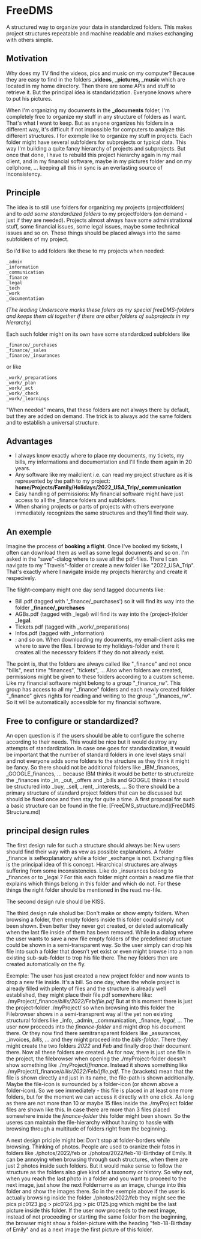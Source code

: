 # FreeDMS
A structured way to organize your data in standardized folders. 
This makes project structures repeatable and machine readable and makes exchanging with others simple.

## Motivation
Why does my TV find the videos, pics and music on my computer? Because they are easy to find in the folders **_videos¸ _pictures, _music** which are located in my home directory. Then there are some APIs and stuff to retrieve it. But the principal idea is standaridzation. Everyone knows where to put his pictures.

When I'm organizing my documents in the **_documents** folder, I'm completely free to organize my stuff in any structure of folders as I want. That's what I want to keep. But as anyone organizes his folders in a different way, it's difficult if not impossible for computers to analyze this different structures.
I for exemple like to organize my stuff in projects. Each folder might have several subfolders for subprojects or typical data. This way I'm building a quite fancy hierarchy of projects and subprojects. But once that done, I have to rebuild this project hierarchy again in my mail client, and in my financial software, maybe in my pictures folder and on my cellphone, ... keeping all this in sync is an everlasting source of inconsistency.

## Principle
The idea is to still use folders for organizing my projects (projectfolders) and to *add some standardized folders* to my projectfolders (on demand - just if they are needed).
Projects almost always have some administrational stuff, some financial issues, some legal issues, maybe some technical issues and so on. These things should be placed always into the same subfolders of my project.

So i'd like to add folders like these to my projects when needed:

    _admin
    _information
    _communication
    _finance
    _legal
    _tech
    _work
    _documentation
    
_(The leading Underscore marks these folers as my special freeDMS-folders and keeps them all together if there are other folders of subprojects in my hierarchy)_

Each such folder might on its own have some standardized subfolders like

    _finance/_purchases
    _finance/_sales
    _finance/_insurances

or like

    _work/_preparations
    _work/_plan
    _work/_act
    _work/_check
    _work/_learnings

"When needed" means, that these folders are not always there by default, but they are added on demand.
The trick is to always add the same folders and to establish a universal structure.

## Advantages
  * I always know exactly where to place my documents, my tickets, my bills, my informations and documentation and I'll finde them again in 20 years.
  * Any software like my mailclient i.e. can read my project structure as it is represented by the path to my project:
    **home/Projects/Family/Holidays/2022_USA_Trip/_communication**
  * Easy handling of permissions: My financial software might have just access to all the _finance folders and subfolders.
  * When sharing projects or parts of projects with others everyone immediately recognizes the same structures and they'll find their  way.

## An exemple
Imagine the process of __booking a flight__. Once I've booked my tickets, I often can download them as well as some legal documents and so on. I'm asked in the "save"-dialog where to save all the pdf-files. There I can navigate to my "Travels"-folder or create a new folder like "2022_USA_Trip". That's exactly where I navigate inside my projects hierarchy and create it respecively.

The filght-company might one day send tagged documents like:
* Bill.pdf (tagged with '_finance/_purchases') so it will find its way into the folder **_finance/_purchases**
* AGBs.pdf (tagged with _legal) will find its way into the (project-)folder **_legal**.
* Tickets.pdf (tagged with _work/_preparations)
* Infos.pdf (tagged with _information)
* : and so on.
When downloading my documents, my email-client asks me where to save the files. I browse to my holidays-folder and there it creates all the necessary folders if they do not already exist.

The point is, that the folders are always called like "_finance" and not once "bills", next time "finances", "tickets", ...
Also when folders are created, permissions might be given to these folders according to a custom scheme. Like my financial software might belong to a group "_finance_rw". This group has access to all my "_finance" folders and each newly created folder "_finance" gives rights for reading and writing to the group "_finances_rw". So it will be automatically accessible for my financial software.

## Free to configure or standardized?
An open question is if the users should be able to configure the scheme according to their needs. This would be nice but it would destroy any attempts of standardization.
In case one goes for standardization, it would be important that the number of standard folders in one level stays small and not everyone adds some folders to the structure as they think it might be fancy. So there should not be additional folders like _IBM_finances, _GOOGLE_finances, ... because IBM thinks it would be better to structureize the _finances into _in, _out, _offers and _bills and GOOGLE thinks it should be structured into _buy, _sell, _rent, _interests, ...
So there should be a primary structure of standard project folders that can be discussed but should be fixed once and then stay for quite a time. A first proposal for such a basic structure can be found in the file: [FreeDMS_structure.md](FreeDMS Structure.md)

## principal design rules
The first design rule for such a structure should always be: New users should find their way with as vew as possible explanations.
A folder _finance is selfexplanatory while a folder _exchange is not. Exchanging files is the principal idea of this concept. 
Hirarchical structures are always suffering from some inconsistencies. Like do _insurances belong to _finances or to _legal ? For this each folder might contain a read.me file that explains which things belong in this folder and which do not. For these things the right folder should be mentioned in the read.me-file.

The second design rule should be KISS.

The third design rule sholud be: Don't make or show empty folders. When browsing a folder, then empty folders inside this folder could simply not been shown. Even better they never got created, or deleted automatically when the last file inside of them has been removed. While in a dialog where the user wants to save a new file empty folders of the predefined structure could be shown in a semi-transparent way. So the user simply can drop his file into such a folder that doesn't yet exist or even might browse into a non existing sub-sub-folder to trop his file there. The ney folders then are created automatically on the fly.

Exemple: The user has just created a new project folder and now wants to drop a new file inside. It's a bill. So one day, when the whole project is already filled with plenty of files and the structure is already well established, they might place their file.pdf somewhere like: ./myProject/_finance/_bills/2022/Feb/file.pdf_
But at this moment there is just the project-folder ./myProject/ so when browsing into this folder the Filebrowser shows in a semi-transprent way all the yet non existing structural folders like _info, _admin, _communication, _finance, _legal, ..._ The user now proceeds into the _finance-folder_ and might drop his document there. Or they now find there semitransparent folders like _assurances, _invoices, _bills, ..._ and they might proceed into the _bills-folder_. There they might create the two folders _2022_ and _Feb_ and finally drop their document there. Now all these folders are created.
As for now, there is just one file in the project, the filebrowser when opening the ./myProject-folder doesn't show something like ./myProject/_finance_. Instead it shows something like ./myProject/(_finance/_bills/2022/Feb/)file.pdf_. The (brackets) mean that the file is shown directly and just in its name, the file-path is shown additionally. Maybe the file-icon is surrounded by a folder-icon (or shown above a folder-icon). So we see immediately - this file is placed in at least one more folders, but for the moment we can access it directly with one click. 
As long as there are not more than 10 or maybe 15 files inside the ./myProject folder files are shown like this. In case there are more than 3 files placed somewhere inside the _finance-folder_ this folder might been shown. So the useres can maintain the file-hierarchy without having to hassle with browsing through a multitude of folders right from the beginning.

A next design priciple might be: Don't stop at folder-borders while browsing. Thinking of photos. People are used to oranize their fotos in folders like ./photos/2022/feb or ./photos/2022/feb-18-Birthday of Emily. It can be annoying when browsing through such structures, when there are just 2 photos inside such folders. But it would make sense to follow the structure as the folders also give kind of a taxonomy or history. So why not, when you reach the last photo in a folder and you want to proceed to the next image, just show the next Foldername as an image, change into this folder and show the images there.
So in the exemple above if the user is actually browsing inside the folder ./photos/2022/feb they might see the pics pic0123.jpg > pic0124.jpg > pic 0125.jpg which might be the last picture inside this folder. If the user now proceeds to the next image, instead of not proceeding or starting the same folder from the beginning, the browser might show a folder-picture with the heading "feb-18-Birthday of Emily" and as a next image the first picture of this folder. 
